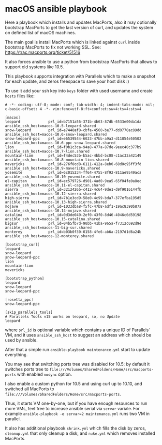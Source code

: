 # macOS ansible playbook

Here a playbook which installs and updates MacPorts, also it may optionally
bootstrap MacPorts to get the last version of curl, and updates the system on
defined list of macOS machines.

The main goal is install MacPorts which is linked against `curl` inside
bootstrap MacPorts to fix not working SSL. See: https://trac.macports.org/ticket/51516

It also forces ansible to use a python from bootstrap MacPorts that allows to
support old systems like 10.5.

This playbook supports integration with Parallels which to make a snapshot for
each update, and zeros freespace to save your host disk :)

To use it add your ssh key into `keys` folder with used username and create
`hosts` files like:

```
# -*- coding: utf-8; mode: conf; tab-width: 4; indent-tabs-mode: nil; c-basic-offset: 4 -*- vim:fenc=utf-8:ft=conf:et:sw=4:ts=4:sts=4

[macos]
leopard             prl_id=b7151a56-371b-4b63-87db-6533e00da1da ansible_ssh_host=macos-10.5-leopard.shared
snow-leopard        prl_id=e7448af8-cbfa-4560-be77-dd0770ac09dd ansible_ssh_host=macos-10.6-snow-leopard.shared
snow-leopard-ppc    prl_id=e6539544-6023-47bb-a9a3-d11854e50502 ansible_ssh_host=macos-10.6-ppc-snow-leopard.shared
lion                prl_id=f0b1c3ca-94a8-477a-87de-9eec40c377b9 ansible_ssh_host=macos-10.7-lion.shared
mountain-lion       prl_id=f4dec53b-b5ac-4bbd-bc08-c1ac32a42149 ansible_ssh_host=macos-10.8-mountain-lion.shared
mavericks           prl_id=276f0cd8-6111-412a-8eb0-60d0c95ff3fd ansible_ssh_host=macos-10.9-mavericks.shared
yosemite            prl_id=6c015234-ff64-4755-8f92-811ae9549aca ansible_ssh_host=macos-10.10-yosemite.shared
el-capitan          prl_id=ec579726-d901-4ad0-9ea5-65f04fe0a8ec ansible_ssh_host=macos-10.11-el-capitan.shared
sierra              prl_id=3212426b-c412-4c64-9de1-d9f9016144fb ansible_ssh_host=macos-10.12-sierra.shared
high-sierra         prl_id=7b1e3cd9-58e0-4c99-bda7-377efba195d5 ansible_ssh_host=macos-10.13-high-sierra.shared
mojave              prl_id=1033dba8-f5fc-47b8-adf1-19ac8390b87a ansible_ssh_host=macos-10.14-mojave.shared
catalina            prl_id=0d3de040-2ef0-43f0-8d46-4046c6d59198 ansible_ssh_host=macos-10.15-catalina.shared
bigsur              prl_id=04b5fb7d-90bb-41ba-965a-f7312c692d9e ansible_ssh_host=macos-11-big-sur.shared
monterey            prl_id=b03b0f30-0158-4fe6-ab6a-2197d1d6a24b ansible_ssh_host=macos-12-monterey.shared

[bootstrap_curl]
leopard
snow-leopard
snow-leopard-ppc
lion
mountain-lion
mavericks

[bootstrap_python]
leopard
snow-leopard
snow-leopard-ppc

[rosetta_ppc]
snow-leopard-ppc

[skip_parallels_tools]
# Parallels Tools v15 works on leopard, so, no Update
leopard
```
where `prl_id` is optional variable which contains a unique ID of Parallels' VM,
and it uses `ansible_ssh_host` to suggest an address which should be used by ansible.

After that a simple run `ansible-playbook maintenance.yml` start to update
everything.

You may see that switching ports tree was disabled for 10.5; by default it
switches ports tree to `file:///Volumes/SharedFolders/Home/src/macports-ports`
with enabled `nosync` option.

I also enable a custom python for 10.5 and using curl up to 10.10, and switched
all MacPorts to `file:///Volumes/SharedFolders/Home/src/macports-ports`.

Thus, it starts VM one-by-one, but if you have enough resources to run more VMs,
feel free to increase ansible serial via `servar` variale. For example
`ansible-playbook -e servar=2 maintenance.yml` runs two VM in parallel.

It also has additional playbook `shrink.yml` which fills the disk by zeros,
`cleanup.yml` that only cleanup a disk, and `nuke.yml` which removes installed MacPorts.
